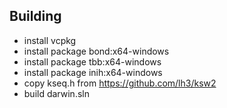 ## Building 

* install vcpkg
* install package bond:x64-windows
* install package tbb:x64-windows
* install package inih:x64-windows
* copy kseq.h from https://github.com/lh3/ksw2
* build darwin.sln